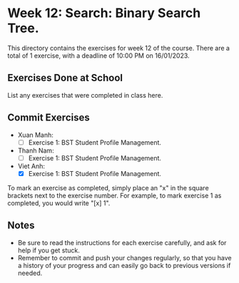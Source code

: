# Week 12: Search: Binary Search Tree.

This directory contains the exercises for week 12 of the course. There are a total of 1 exercise, with a deadline of 10:00 PM on 16/01/2023.

## Exercises Done at School

List any exercises that were completed in class here.

## Commit Exercises

- Xuan Manh:
  - [ ] Exercise 1: BST Student Profile Management.
- Thanh Nam:
  - [ ] Exercise 1: BST Student Profile Management.
- Viet Anh:
  - [x] Exercise 1: BST Student Profile Management.

To mark an exercise as completed, simply place an "x" in the square brackets next to the exercise number. For example, to mark exercise 1 as completed, you would write "[x] 1".

## Notes

- Be sure to read the instructions for each exercise carefully, and ask for help if you get stuck.
- Remember to commit and push your changes regularly, so that you have a history of your progress and can easily go back to previous versions if needed.
